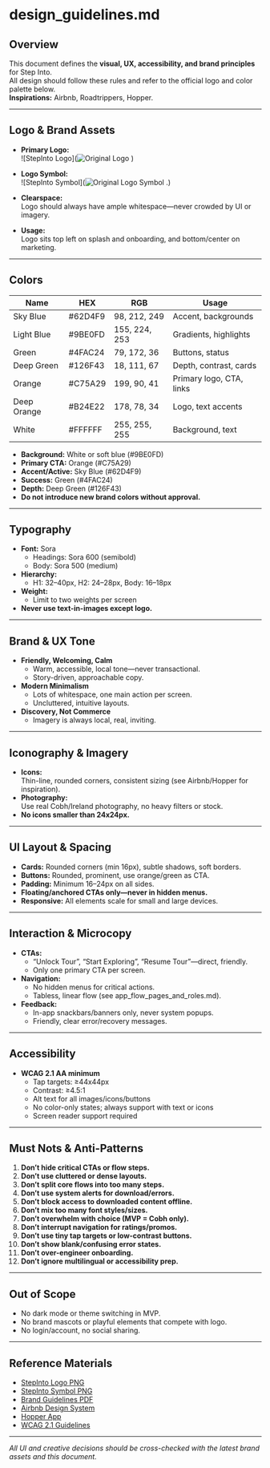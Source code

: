# design_guidelines.md

## Overview

This document defines the **visual, UX, accessibility, and brand principles** for Step Into.  
All design should follow these rules and refer to the official logo and color palette below.  
**Inspirations:** Airbnb, Roadtrippers, Hopper.

---

## Logo & Brand Assets

- **Primary Logo:**  
  ![StepInto Logo](![Original Logo](https://github.com/user-attachments/assets/5837c16d-3970-4b7d-b2cc-5c0e89ef50eb)
)
- **Logo Symbol:**  
  ![StepInto Symbol](![Original Logo Symbol](https://github.com/user-attachments/assets/39cb22b7-1a6f-4e86-b5b6-72e32abfaed5)
.)

- **Clearspace:**  
  Logo should always have ample whitespace—never crowded by UI or imagery.
- **Usage:**  
  Logo sits top left on splash and onboarding, and bottom/center on marketing.

---

## Colors

| Name        | HEX      | RGB              | Usage                       |
|-------------|----------|------------------|-----------------------------|
| Sky Blue    | #62D4F9  | 98, 212, 249     | Accent, backgrounds         |
| Light Blue  | #9BE0FD  | 155, 224, 253    | Gradients, highlights       |
| Green       | #4FAC24  | 79, 172, 36      | Buttons, status             |
| Deep Green  | #126F43  | 18, 111, 67      | Depth, contrast, cards      |
| Orange      | #C75A29  | 199, 90, 41      | Primary logo, CTA, links    |
| Deep Orange | #B24E22  | 178, 78, 34      | Logo, text accents          |
| White       | #FFFFFF  | 255, 255, 255    | Background, text            |

- **Background:** White or soft blue (#9BE0FD)
- **Primary CTA:** Orange (#C75A29)
- **Accent/Active:** Sky Blue (#62D4F9)
- **Success:** Green (#4FAC24)
- **Depth:** Deep Green (#126F43)
- **Do not introduce new brand colors without approval.**

---

## Typography

- **Font:** Sora
    - Headings: Sora 600 (semibold)
    - Body: Sora 500 (medium)
- **Hierarchy:**  
    - H1: 32–40px, H2: 24–28px, Body: 16–18px
- **Weight:**  
    - Limit to two weights per screen
- **Never use text-in-images except logo.**

---

## Brand & UX Tone

- **Friendly, Welcoming, Calm**
    - Warm, accessible, local tone—never transactional.
    - Story-driven, approachable copy.
- **Modern Minimalism**
    - Lots of whitespace, one main action per screen.
    - Uncluttered, intuitive layouts.
- **Discovery, Not Commerce**
    - Imagery is always local, real, inviting.

---

## Iconography & Imagery

- **Icons:**  
  Thin-line, rounded corners, consistent sizing (see Airbnb/Hopper for inspiration).
- **Photography:**  
  Use real Cobh/Ireland photography, no heavy filters or stock.
- **No icons smaller than 24x24px.**

---

## UI Layout & Spacing

- **Cards:** Rounded corners (min 16px), subtle shadows, soft borders.
- **Buttons:** Rounded, prominent, use orange/green as CTA.
- **Padding:** Minimum 16–24px on all sides.
- **Floating/anchored CTAs only—never in hidden menus.**
- **Responsive:** All elements scale for small and large devices.

---

## Interaction & Microcopy

- **CTAs:**  
  - “Unlock Tour”, “Start Exploring”, “Resume Tour”—direct, friendly.
  - Only one primary CTA per screen.
- **Navigation:**  
  - No hidden menus for critical actions.
  - Tabless, linear flow (see app_flow_pages_and_roles.md).
- **Feedback:**  
  - In-app snackbars/banners only, never system popups.
  - Friendly, clear error/recovery messages.

---

## Accessibility

- **WCAG 2.1 AA minimum**
    - Tap targets: ≥44x44px
    - Contrast: ≥4.5:1
    - Alt text for all images/icons/buttons
    - No color-only states; always support with text or icons
    - Screen reader support required

---

## Must Nots & Anti-Patterns

1. **Don’t hide critical CTAs or flow steps.**
2. **Don’t use cluttered or dense layouts.**
3. **Don’t split core flows into too many steps.**
4. **Don’t use system alerts for download/errors.**
5. **Don’t block access to downloaded content offline.**
6. **Don’t mix too many font styles/sizes.**
7. **Don’t overwhelm with choice (MVP = Cobh only).**
8. **Don’t interrupt navigation for ratings/promos.**
9. **Don’t use tiny tap targets or low-contrast buttons.**
10. **Don’t show blank/confusing error states.**
11. **Don’t over-engineer onboarding.**
12. **Don’t ignore multilingual or accessibility prep.**

---

## Out of Scope

- No dark mode or theme switching in MVP.
- No brand mascots or playful elements that compete with logo.
- No login/account, no social sharing.

---

## Reference Materials

- [StepInto Logo PNG](./Original%20Logo.png)
- [StepInto Symbol PNG](./Original%20Logo%20Symbol.png)
- [Brand Guidelines PDF](./Brand%20Guidelines.pdf)
- [Airbnb Design System](https://airbnb.design/)
- [Hopper App](https://www.hopper.com/)
- [WCAG 2.1 Guidelines](https://www.w3.org/WAI/WCAG21/quickref/)

---

*All UI and creative decisions should be cross-checked with the latest brand assets and this document.*

